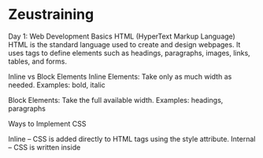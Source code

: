 # Zeustraining

Day 1: Web Development Basics
HTML (HyperText Markup Language)
HTML is the standard language used to create and design webpages.
It uses tags to define elements such as headings, paragraphs, images, links, tables, and forms.

Inline vs Block Elements
Inline Elements:
Take only as much width as needed.
Examples:  bold, italic

Block Elements:
Take the full available width.
Examples: headings, paragraphs

Ways to Implement CSS

Inline – CSS is added directly to HTML tags using the style attribute.
Internal – CSS is written inside <style> tags in the <head> section of the HTML file.
External – CSS is written in a separate .css file and linked using the <link> tag.

Preferred method: External CSS – It separates style from content, improves reusability, maintainability, and readability.


CSS Selectors
Element Selector – Selects all elements of a specific type.
Example: p { color: red; }

Class Selector – Selects all elements with a given class.
Example: .box { padding: 10px; }

ID Selector – Selects a single unique element.
Example: #header { background: black; }

Ways to Add JavaScript

Inline – JS is added directly within HTML tags using events like onclick.
Internal – JS code is written inside <script> tags in the HTML file.
External – JS code is written in a separate .js file and linked using <script src="script.js"></script>.

Preferred method: External JS – It keeps code modular, reusable, cleaner, and more readable.


Day 2:

Tips for keep CSS organized
- always use SASS
- write your HTML before CSS
- organize your component using BEM
- Don't reference IDs in CSS
- use GitHub CS guidelines
- avoid using <i>!important</i>
- use bootstrap only when needed
- keep HTML simple and readable


Tips for web fonts
- always use veriable fonts
- preload your fonts for speed 
- self host fonts for fast , privacy and control

Day 3:
Frontend: Polishing UI Components
 
Focused on replicating every small detail of the given design template.
Paid close attention to:
Padding, spacing, and alignment
Font sizing and weight
Rounded corners and shadows
Used proper <div> containers to structure the layout logically and ensure responsiveness.

Goal: Make the component look and feel identical to the original, pixel by pixel.


Main Task:Calculating Large Factorials (like 1000!)
Problem:
JavaScript cannot handle extremely large numbers like 1000! using standard Number or BigInt alone for educational simulations.

Solution: Use an Array to Store Each Digit
To compute large factorials:
We store the number as an array of digits in reverse order.
Example: 1234 is stored as [1,2,3,4].

This allows:
Digit-by-digit multiplication
Manual carry-over (like doing multiplication on paper)

Optimization: Store More Than One Digit Per Array Element
Instead of one digit per slot, store blocks of digits
Example:
12345678 is  stored as [12,34,56,78].
Use base 10^9 (i.e., 1 billion) for each array element.

Benefits:
Reduces array size
Speeds up multiplication

Day 4:

Learned about CSS Grid and Flexbox, and how they work.
Used this knowledge to create a basic grid container with various styled boxes.
Also learned about Bootstrap – an open-source CSS framework that provides pre-made components for building responsive and modern web interfaces easily.



colors in selcted excel
rgba(229,240,248,255)
rgba(242,237,247,255)
rgba(231,240,231,255)
rgba(248,234,234,255)
rgba(248,229,241,255)